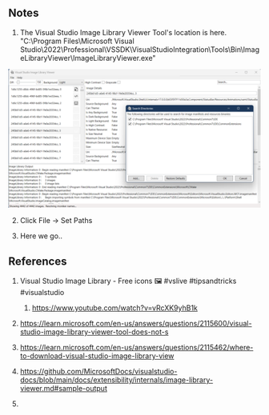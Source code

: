 ## Notes

1. The Visual Studio Image Library Viewer Tool's location is here. "C:\Program Files\Microsoft Visual Studio\2022\Professional\VSSDK\VisualStudioIntegration\Tools\Bin\ImageLibraryViewer\ImageLibraryViewer.exe"

![Visual Studio Image Library Viewer Tool](Images/50_50_VisualStudioImageLibraryViewer.png)

2. Click File -> Set Paths

3. Here we go..


## References
1. Visual Studio Image Library - Free icons 🖼️ #vslive #tipsandtricks #visualstudio
   1. https://www.youtube.com/watch?v=vRcXK9yhB1k

2. https://learn.microsoft.com/en-us/answers/questions/2115600/visual-studio-image-library-viewer-tool-does-not-s

3. https://learn.microsoft.com/en-us/answers/questions/2115462/where-to-download-visual-studio-image-library-view

4. https://github.com/MicrosoftDocs/visualstudio-docs/blob/main/docs/extensibility/internals/image-library-viewer.md#sample-output

5. 